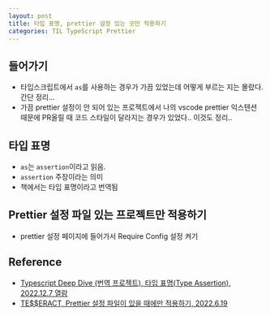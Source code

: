 ```yaml
---
layout: post
title: 타입 표명, prettier 설정 있는 곳만 적용하기
categories: TIL TypeScript Prettier
---
```


## 들어가기

- 타입스크립트에서 `as`를 사용하는 경우가 가끔 있었는데 어떻게 부르는 지는 몰랐다. 간단 정리…
- 가끔 prettier 설정이 안 되어 있는 프로젝트에서 나의 vscode prettier 익스텐션 때문에 PR올릴 때 코드 스타일이 달라지는 경우가 있었다.. 이것도 정리..


## 타입 표명

- `as`는 `assertion`이라고 읽음.
- `assertion` 주장이라는 의미
- 책에서는 타입 표명이라고 번역됨


## Prettier 설정 파일 있는 프로젝트만 적용하기

- prettier 설정 페이지에 들어가서 Require Config 설정 켜기


## Reference

- [Typescript Deep Dive (번역 프로젝트), 타입 표명(Type Assertion), 2022.12.7 열람](https://radlohead.gitbook.io/typescript-deep-dive/type-system/type-assertion)
- [TE$$ERACT, Prettier 설정 파일이 있을 때에만 적용하기, 2022.6.19](https://tesseractjh.tistory.com/220)